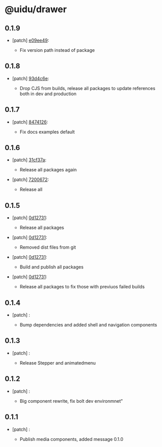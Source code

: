 # @uidu/drawer

## 0.1.9
- [patch] [e09ee49](https://github.org/uidu-org/guidu/commits/e09ee49):

  - Fix version path instead of package

## 0.1.8
- [patch] [93d4c6e](https://github.org/uidu-org/guidu/commits/93d4c6e):

  - Drop CJS from builds, release all packages to update references both in dev and production

## 0.1.7
- [patch] [8474126](https://github.org/uidu-org/guidu/commits/8474126):

  - Fix docs examples default

## 0.1.6
- [patch] [31cf37a](https://github.org/uidu-org/guidu/commits/31cf37a):

  - Release all packages again
- [patch] [7200672](https://github.org/uidu-org/guidu/commits/7200672):

  - Release all

## 0.1.5
- [patch] [0d12731](https://github.org/uidu-org/guidu/commits/0d12731):

  - Release all packages
- [patch] [0d12731](https://github.org/uidu-org/guidu/commits/0d12731):

  - Removed dist files from git
- [patch] [0d12731](https://github.org/uidu-org/guidu/commits/0d12731):

  - Build and publish all packages
- [patch] [0d12731](https://github.org/uidu-org/guidu/commits/0d12731):

  - Release all packages to fix those with previuos failed builds

## 0.1.4
- [patch] :

  - Bump dependencies and added shell and navigation components

## 0.1.3
- [patch] :

  - Release Stepper and animatedmenu

## 0.1.2
- [patch] :

  - Big component rewrite, fix bolt dev environmnet"

## 0.1.1
- [patch] :

  - Publish media components, added message 0.1.0
